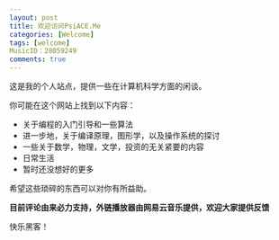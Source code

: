 ```yaml
---
layout: post
title: 欢迎访问PsiACE.Me
categories: [Welcome]
tags: [welcome]
MusicID：28059249
comments: true
---
```


这是我的个人站点，提供一些在计算机科学方面的闲谈。

你可能在这个网站上找到以下内容：
- 关于编程的入门引导和一些算法
- 进一步地，关于编译原理，图形学，以及操作系统的探讨
- 一些关于数学，物理，文学，投资的无关紧要的内容
- 日常生活
- 暂时还没想好的更多

希望这些琐碎的东西可以对你有所益助。

**目前评论由来必力支持，外链播放器由网易云音乐提供，欢迎大家提供反馈**

快乐黑客！
